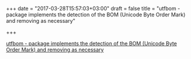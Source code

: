 +++
date = "2017-03-28T15:57:03+03:00"
draft = false
title = "utfbom - package implements the detection of the BOM (Unicode Byte Order Mark) and removing as necessary"

+++

<p><a href="https://github.com/dimchansky/utfbom">utfbom - package implements the detection of the BOM (Unicode Byte Order Mark) and removing as necessary</a></p>